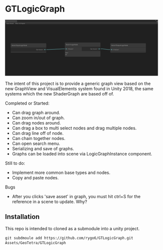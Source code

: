 # GTLogicGraph

![Previe](Preview.PNG)

The intent of this project is to provide a generic graph view based on the new GraphView and VisualElements system found in Unity 2018, the same systems which the new ShaderGraph are based off of.

Completed or Started:
- Can drag graph around.
- Can zoom in/out of graph.
- Can drag nodes around.
- Can drag a box to multi select nodes and drag multiple nodes.
- Can drag line off of node.
- Can chain together nodes.
- Can open search menu.
- Serializing and save of graphs.
- Graphs can be loaded into scene via LogicGraphInstance component.

Still to do:
- Implement more common base types and nodes.
- Copy and paste nodes.

Bugs
- After you clicks 'save asset' in graph, you must hit ctrl+S for the reference in a scene to update. Why?

## Installation

This repo is intended to cloned as a submodule into a unity project.
```
git subdmoule add https://github.com/rygo6/GTLogicGraph.git Assets/GeoTetra/GTLogicGraph
```
